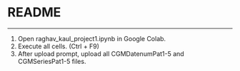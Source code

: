 # README
---------
1. Open raghav_kaul_project1.ipynb in Google Colab.
2. Execute all cells. (Ctrl + F9)
3. After upload prompt, upload all CGMDatenumPat1-5 and CGMSeriesPat1-5 files.
